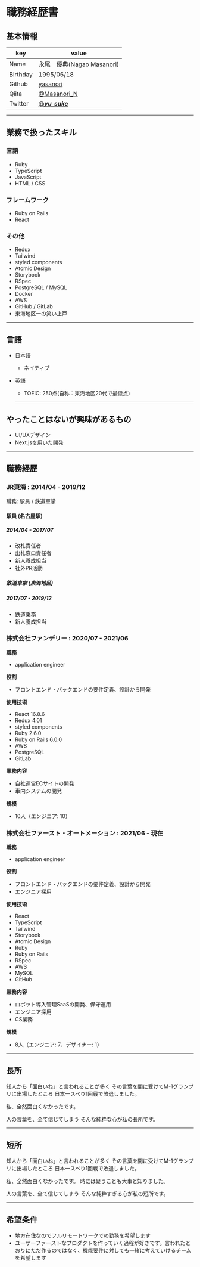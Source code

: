 # 職務経歴書

## 基本情報

|key|value|
|---|-----|
|Name|永尾　優典(Nagao Masanori)|
|Birthday|1995/06/18|
|Github|[yasanori](https://github.com/yasanori)|
|Qiita|[@Masanori_N](https://qiita.com/Masanori_N)|
|Twitter|[@___yu_suke___](https://twitter.com/___yu_suke___)|

---

## 業務で扱ったスキル
### 言語

- Ruby
- TypeScript
- JavaScript
- HTML / CSS

### フレームワーク

- Ruby on Rails
- React

### その他

- Redux
- Tailwind
- styled components
- Atomic Design
- Storybook
- RSpec
- PostgreSQL / MySQL
- Docker
- AWS
- GitHub / GitLab
- 東海地区一の笑い上戸

---

## 言語

- 日本語
  - ネイティブ
- 英語
  - TOEIC: 250点(自称：東海地区20代で最低点)

  ---

## やったことはないが興味があるもの

- UI/UXデザイン
- Next.jsを用いた開発

---

## 職務経歴
### JR東海 : 2014/04 - 2019/12

職務: 駅員 / 鉄道車掌

#### 駅員 (名古屋駅)
##### 2014/04 - 2017/07

- 改札責任者
- 出札窓口責任者
- 新人養成担当
- 社外PR活動

##### 鉄道車掌 (東海地区)
##### 2017/07 - 2019/12

- 鉄道乗務
- 新人養成担当

### 株式会社ファンデリー : 2020/07 - 2021/06

**職務**
- application engineer

**役割**
- フロントエンド・バックエンドの要件定義、設計から開発

**使用技術**
- React 16.8.6
- Redux 4.01
- styled components
- Ruby 2.6.0
- Ruby on Rails 6.0.0
- AWS
- PostgreSQL
- GitLab

**業務内容**
- 自社運営ECサイトの開発
- 車内システムの開発

**規模**
- 10人（エンジニア: 10）

### 株式会社ファースト・オートメーション : 2021/06 - 現在

**職務**
- application engineer

**役割**
- フロントエンド・バックエンドの要件定義、設計から開発
- エンジニア採用

**使用技術**
- React
- TypeScript
- Tailwind
- Storybook
- Atomic Design
- Ruby
- Ruby on Rails
- RSpec
- AWS
- MySQL
- GitHub

**業務内容**
- ロボット導入管理SaaSの開発、保守運用
- エンジニア採用
- CS業務

**規模**
- 8人（エンジニア: 7、デザイナー: 1）

---

## 長所
知人から「面白いね」と言われることが多く
その言葉を間に受けてM-1グランプリに出場したところ
日本一スベり1回戦で敗退しました。

私、全然面白くなかったです。

人の言葉を、全て信じてしまう
そんな純粋な心が私の長所です。

---

## 短所
知人から「面白いね」と言われることが多く
その言葉を間に受けてM-1グランプリに出場したところ
日本一スベり1回戦で敗退しました。

私、全然面白くなかったです。
時には疑うことも大事と知りました。

人の言葉を、全て信じてしまう
そんな純粋すぎる心が私の短所です。

---

## 希望条件
- 地方在住なのでフルリモートワークでの勤務を希望します
- ユーザーファーストなプロダクトを作っていく過程が好きです。言われたとおりにただ作るのではなく、機能要件に対しても一緒に考えていけるチームを希望します